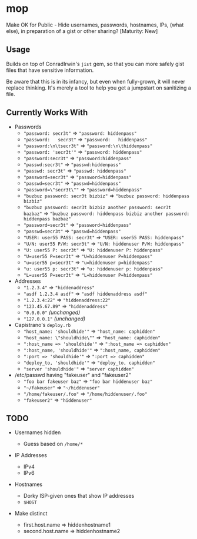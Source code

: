 mop
===

Make OK for Public - Hide usernames, passwords, hostnames, IPs, (what else), in preparation of a gist or other sharing? [Maturity: New]

Usage
-----

Builds on top of ConradIrwin's `jist` gem, so that you can more safely gist
files that have sensitive information.

Be aware that this is in its infancy, but even when fully-grown, it will never
replace thinking. It's merely a tool to help you get a jumpstart on sanitizing
a file.

Currently Works With
--------------------

- Passwords
  - `"password: secr3t"` ⇒ `"password: hiddenpass"`
  - `"password:   secr3t"` ⇒ `"password:   hiddenpass"`
  - `"password:\n\tsecr3t"` ⇒ `"password:\n\thiddenpass"`
  - `"password: 'secr3t'"` ⇒ `"password: hiddenpass"`
  - `"password:secr3t"` ⇒ `"password:hiddenpass"`
  - `"passwd:secr3t"` ⇒ `"passwd:hiddenpass"`
  - `"passwd: secr3t"` ⇒ `"passwd: hiddenpass"`
  - `"password=secr3t"` ⇒ `"password=hiddenpass"`
  - `"passwd=secr3t"` ⇒ `"passwd=hiddenpass"`
  - `"password=\"secr3t\""` ⇒ `"password=hiddenpass"`
  - `"buzbuz password: secr3t bizbiz"` ⇒ `"buzbuz password: hiddenpass bizbiz"`
  - `"buzbuz password: secr3t bizbiz another password: secr3t bazbaz"` ⇒ `"buzbuz password: hiddenpass bizbiz another password: hiddenpass bazbaz"`
  - `"password=secr3t"` ⇒ `"password=hiddenpass"`
  - `"passwd=secr3t"` ⇒ `"passwd=hiddenpass"`
  - `"USER: user55 PASS: secr3t"` ⇒ `"USER: user55 PASS: hiddenpass"`
  - `"U/N: user55 P/W: secr3t"` ⇒ `"U/N: hiddenuser P/W: hiddenpass"`
  - `"U: user55 P: secr3t"` ⇒ `"U: hiddenuser P: hiddenpass"`
  - `"U=user55 P=secr3t"` ⇒ `"U=hiddenuser P=hiddenpass"`
  - `"u=user55 p=secr3t"` ⇒ `"u=hiddenuser p=hiddenpass"`
  - `"u: user55 p: secr3t"` ⇒ `"u: hiddenuser p: hiddenpass"`
  - `"L=user55 P=secr3t"` ⇒ `"L=hiddenuser P=hiddenpass"`
- Addresses
  - `"1.2.3.4"` ⇒ `"hiddenaddress"`
  - `"asdf 1.2.3.4 asdf"` ⇒ `"asdf hiddenaddress asdf"`
  - `"1.2.3.4:22"` ⇒ `"hiddenaddress:22"`
  - `"123.45.67.89"` ⇒ `"hiddenaddress"`
  - `"0.0.0.0"` _(unchanged)_
  - `"127.0.0.1"` _(unchanged)_
- Capistrano's `deploy.rb`
  - `"host_name: 'shouldhide'"` ⇒ `"host_name: caphidden"`
  - `"host_name: \"shouldhide\""` ⇒ `"host_name: caphidden"`
  - `":host_name => 'shouldhide'"` ⇒ `":host_name => caphidden"`
  - `":host_name, 'shouldhide'"` ⇒ `":host_name, caphidden"`
  - `":port => 'shouldhide'"` ⇒ `":port => caphidden"`
  - `"deploy_to, 'shouldhide'"` ⇒ `"deploy_to, caphidden"`
  - `"server 'shouldhide'"` ⇒ `"server caphidden"`
- /etc/passwd having "fakeuser" and "fakeuser2"
  - `"foo bar fakeuser baz"` ⇒ `"foo bar hiddenuser baz"`
  - `"~/fakeuser"` ⇒ `"~/hiddenuser"`
  - `"/home/fakeuser/.foo"` ⇒ `"/home/hiddenuser/.foo"`
  - `"fakeuser2"` ⇒ `"hiddenuser"`


TODO
----

- Usernames hidden
    - Guess based on `/home/*`
- IP Addresses
    - IPv4
    - IPv6
- Hostnames
    - Dorky ISP-given ones that show IP addresses
    - `$HOST`

- Make distinct
  - first.host.name ⇒ hiddenhostname1
  - second.host.name ⇒ hiddenhostname2
